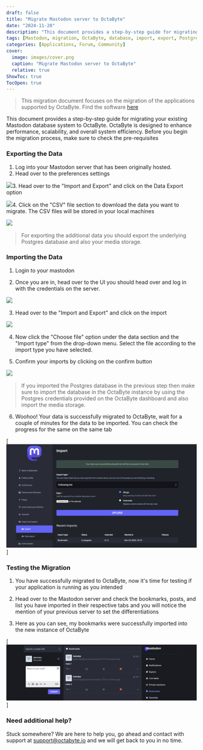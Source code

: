 ```yaml
---
draft: false
title: "Migrate Mastodon server to OctaByte"
date: "2024-11-20"
description: "This document provides a step-by-step guide for migrating a Mastodon database to OctaByte, including pre-requisites, exporting and importing data, and testing the migration. It also offers support in case of issues during the process."
tags: [Mastodon, migration, OctaByte, database, import, export, Postgres, support, scalability, system efficiency, guide, tutorial, server, troubleshooting]
categories: [Applications, Forum, Community]
cover:
  image: images/cover.png
  caption: "Migrate Mastodon server to OctaByte"
  relative: true
ShowToc: true
TocOpen: true
---
```




> This migration document focuses on the migration of the applications supported by OctaByte. Find the software [here](https://octabyte.io/applications/forum-community/mastodon)

This document provides a step\-by\-step guide for migrating your existing Mastodon database system to OctaByte. OctaByte is designed to enhance performance, scalability, and overall system efficiency. Before you begin the migration process, make sure to check the pre\-requisites

### Exporting the Data

1. Log into your Mastodon server that has been originally hosted.
2. Head over to the preferences settings

![](https://i.imgur.com/bzt53zf.png)3. Head over to the "Import and Export" and click on the Data Export option

![](https://i.imgur.com/jcQ7CfP.png)4. Click on the "CSV" file section to download the data you want to migrate. The CSV files will be stored in your local machines

![](https://imgur.com/2jv7con.png)
> For exporting the additional data you should export the underlying Postgres database and also your media storage.

### Importing the Data

1. Login to your mastodon

2. Once you are in, head over to the UI you should head over and log in with the credentials on the server.

![](https://i.imgur.com/bzt53zf.png)

3. Head over to the "Import and Export" and click on the import

![](https://i.imgur.com/FDRKR5r.png)

4. Now click the "Choose file" option under the data section and the "Import type" from the drop\-down menu. Select the file according to the import type you have selected.

5. Confirm your imports by clicking on the confirm button

![](https://i.imgur.com/crMpWQm.png)
> If you imported the Postgres database in the previous step then make sure to import the database in the OctaByte instance by using the Postgres credentials provided on the OctaByte dashboard and also import the media storage.

6. Woohoo! Your data is successfully migrated to OctaByte, wait for a couple of minutes for the data to be imported. You can check the progress for the same on the same tab

[![image.png](images/cbfimage.png)]

### Testing the Migration

1. You have successfully migrated to OctaByte, now it's time for testing if your application is running as you intended

2. Head over to the Mastodon server and check the bookmarks, posts, and list you have imported in their respective tabs and you will notice the mention of your previous server to set the differentiations

3. Here as you can see, my bookmarks were successfully imported into the new instance of OctaByte

[![image.png](images/76Oimage.png)]

### Need additional help?

Stuck somewhere? We are here to help you, go ahead and contact with support at support@octabyte.io and we will get back to you in no time.


